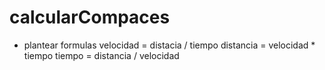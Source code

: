 # calcularCompaces
 
 - plantear formulas
 velocidad = distacia / tiempo
 distancia = velocidad * tiempo
 tiempo = distancia / velocidad
